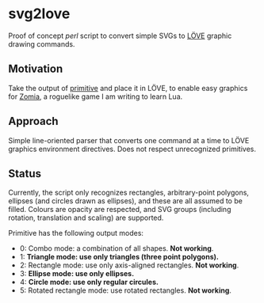 # svg2love

Proof of concept *perl* script to convert simple SVGs to [LÖVE](https://love2d.org/wiki/Main_Page) graphic drawing commands.

## Motivation

Take the output of [primitive](https://github.com/fogleman/primitive) and place it in LÖVE, to enable easy graphics for [Zomia](https://github.com/globalcitizen/zomia), a roguelike game I am writing to learn Lua.

## Approach

Simple line-oriented parser that converts one command at a time to LÖVE graphics environment directives. Does not respect unrecognized primitives.

## Status

Currently, the script only recognizes rectangles, arbitrary-point polygons, ellipses (and circles drawn as ellipses), and these are all assumed to be filled. Colours are opacity are respected, and SVG groups (including rotation, translation and scaling) are supported.

Primitive has the following output modes:

 * 0: Combo mode: a combination of all shapes. __Not working__.
 * 1: __Triangle mode: use only triangles (three point polygons).__
 * 2: Rectangle mode: use only axis-aligned rectangles. __Not working__.
 * 3: __Ellipse mode: use only ellipses.__
 * 4: __Circle mode: use only regular circules.__
 * 5: Rotated rectangle mode: use rotated rectangles. __Not working__.
